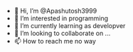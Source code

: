 - 👋 Hi, I’m @Apashutosh3999
- 👀 I’m interested in programming
- 🌱 I’m currently learning as developver
- 💞️ I’m looking to collaborate on ...
- 📫 How to reach me no way

<!---
Apashutosh3999/Apashutosh3999 is a ✨ special ✨ repository because its `README.md` (this file) appears on your GitHub profile.
You can click the Preview link to take a look at your changes.
--->

